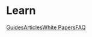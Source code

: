 # Learn

<div class="landing-page">
    <a class="button" href="guides">Guides</a><a class="button" href="articles">Articles</a><a class="button" href="white-papers">White Papers</a><a class="button" href="faq">FAQ</a>
</div>